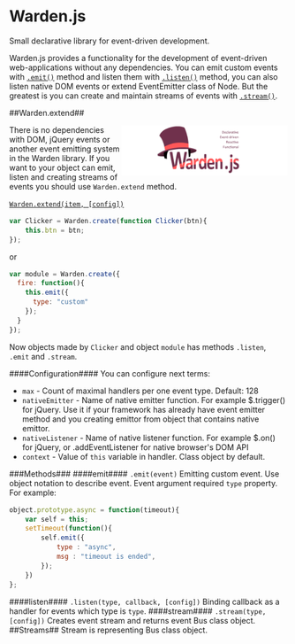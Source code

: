 Warden.js
=========

Small declarative library for event-driven development.

Warden.js provides a functionality for the development of event-driven web-applications without any dependencies. You can emit custom events with [`.emit()`](#emit) method and listen them with [`.listen()`](#listen) method, you can also listen native DOM events or extend EventEmitter class of Node. But the greatest is you can create and maintain streams of events with [`.stream()`](#stream).

##Warden.extend##

<img src="https://raw.githubusercontent.com/zefirka/Warden.js/master/src/warden.png" align="right" width="301px" style='z-index: 32323; position: relative;'/>

There is no dependencies with DOM, jQuery events or another event emitting system in the Warden library. If you want to your object can emit, listen and creating streams of events you should use <code>Warden.extend</code> method.

[`Warden.extend(item, [config])`](https://github.com/zefirka/Warden.js/blob/master/docs/EmitterDocs.md)
```js
var Clicker = Warden.create(function Clicker(btn){
	this.btn = btn;
});
```
or
```js
var module = Warden.create({
  fire: function(){
    this.emit({
      type: "custom"
    });
  }
});
```
Now objects made by <code>Clicker</code> and object `module` has methods <code>.listen</code>, <code>.emit</code> and <code>.stream</code>.

####Configuration####
You can configure next terms:
-  `max` - Count of maximal handlers per one event type. Default: 128
-  `nativeEmitter` - Name of native emitter function. For example $.trigger() for jQuery. Use it if your framework has already have event emitter method and you creating emittor from object that contains native emittor.
-  `nativeListener` - Name of native listener function. For example $.on() for jQuery, or .addEventListener for native browser's DOM API
-  `context` - Value of `this` variable in handler. Class object by default.

###Methods###
####emit####
`.emit(event)`
Emitting custom event. Use object notation to describe event. Event argument required `type` property. For example:
```js
object.prototype.async = function(timeout){
	var self = this;
	setTimeout(function(){
		self.emit({
			type : "async",
			msg : "timeout is ended",
		});
	})	
};
```
####listen####
`.listen(type, callback, [config])`
Binding callback as a handler for events which type is `type`.
####stream####
`.stream(type, [config])`
Creates event stream and returns event Bus class object. 
##Streams##
Stream is representing Bus class object.